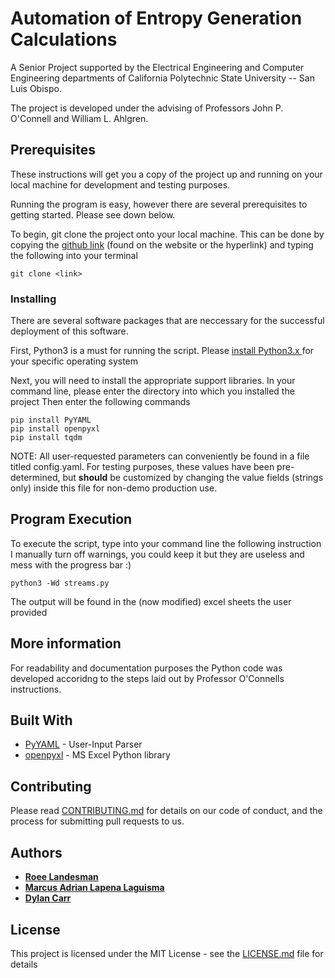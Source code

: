# Automation of Entropy Generation Calculations
A Senior Project supported by the Electrical Engineering and Computer Engineering departments of California Polytechnic State University -- San Luis Obispo. 

The project is developed under the advising of Professors John P. O'Connell and William L. Ahlgren. 

## Prerequisites

These instructions will get you a copy of the project up and running on your local machine for development and testing purposes. 

Running the program is easy, however there are several prerequisites to getting started. Please see down below. 

To begin, git clone the project onto your local machine. This can be done by copying the [github link]("https://github.com/rlandesman/GreenAmmoniaProject.git") (found on the website or the hyperlink) and typing the following into your terminal

```
git clone <link>
```

### Installing

There are several software packages that are neccessary for the successful deployment of this software.

First, Python3 is a must for running the script. Please [install Python3.x ](https://www.python.org/downloads/ "Python Download Page") for your specific operating system 

Next, you will need to install the appropriate support libraries. In your command line, please enter the directory into which you installed the project
Then enter the following commands

```
pip install PyYAML
pip install openpyxl
pip install tqdm
```

NOTE: All user-requested parameters can conveniently be found in a file titled config.yaml. For testing purposes, these values have been pre-determined, but **should** be  customized by changing the value fields (strings only) inside this file for non-demo production use.

## Program Execution
To execute the script, type into your command line the following instruction
I manually turn off warnings, you could keep it but they are useless and mess
with the progress bar :) 

```
python3 -Wd streams.py
```

The output will be found in the (now modified) excel sheets the user provided

## More information

For readability and documentation purposes the Python code was developed accoridng to the steps laid out by Professor O'Connells instructions. 

## Built With

* [PyYAML](https://pyyaml.org/wiki/PyYAMLDocumentation) - User-Input Parser
* [openpyxl](https://openpyxl.readthedocs.io/en/stable/) - MS Excel Python library

## Contributing

Please read [CONTRIBUTING.md](https://gist.github.com/PurpleBooth/b24679402957c63ec426) for details on our code of conduct, and the process for submitting pull requests to us.

## Authors

 * **[Roee Landesman](rlandesm@calpoly.edu)**
 * **[Marcus Adrian Lapena Laguisma](mlaguism@calpoly.edu)**
 * **[Dylan Carr](dscarr94@gmail.com)**

## License

This project is licensed under the MIT License - see the [LICENSE.md](LICENSE.md) file for details
